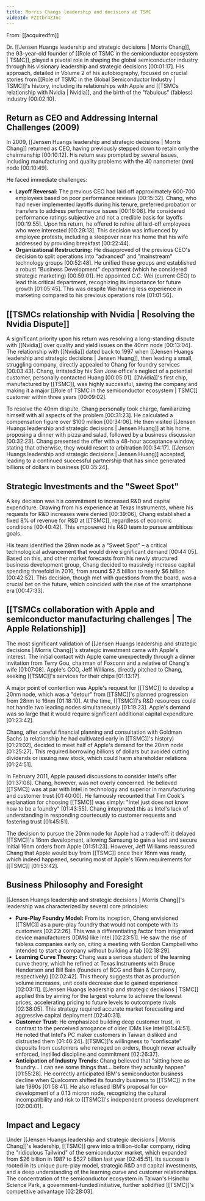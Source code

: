 ```yaml
---
title: Morris Changs leadership and decisions at TSMC
videoId: FZItbr4ZJnc
---
```


From: [[acquiredfm]] <br/> 

Dr. [[Jensen Huangs leadership and strategic decisions | Morris Chang]], the 93-year-old founder of [[Role of TSMC in the semiconductor ecosystem | TSMC]], played a pivotal role in shaping the global semiconductor industry through his visionary leadership and strategic decisions <a class="yt-timestamp" data-t="00:01:17">[00:01:17]</a>. His approach, detailed in Volume 2 of his autobiography, focused on crucial stories from [[Role of TSMC in the Global Semiconductor Industry | TSMC]]'s history, including its relationships with Apple and [[TSMCs relationship with Nvidia | Nvidia]], and the birth of the "fabulous" (fabless) industry <a class="yt-timestamp" data-t="00:02:10">[00:02:10]</a>.

## Return as CEO and Addressing Internal Challenges (2009)

In 2009, [[Jensen Huangs leadership and strategic decisions | Morris Chang]] returned as CEO, having previously stepped down to retain only the chairmanship <a class="yt-timestamp" data-t="00:10:12">[00:10:12]</a>. His return was prompted by several issues, including manufacturing and quality problems with the 40 nanometer (nm) node <a class="yt-timestamp" data-t="00:10:49">[00:10:49]</a>.

He faced immediate challenges:
*   **Layoff Reversal:** The previous CEO had laid off approximately 600-700 employees based on poor performance reviews <a class="yt-timestamp" data-t="00:15:32">[00:15:32]</a>. Chang, who had never implemented layoffs during his tenure, preferred probation or transfers to address performance issues <a class="yt-timestamp" data-t="00:16:08">[00:16:08]</a>. He considered performance ratings subjective and not a credible basis for layoffs <a class="yt-timestamp" data-t="00:19:55">[00:19:55]</a>. Upon his return, he offered to rehire all laid-off employees who were interested <a class="yt-timestamp" data-t="00:29:13">[00:29:13]</a>. This decision was influenced by employee protests, including a sleepover near his home that his wife addressed by providing breakfast <a class="yt-timestamp" data-t="00:22:44">[00:22:44]</a>.
*   **Organizational Restructuring:** He disapproved of the previous CEO's decision to split operations into "advanced" and "mainstream" technology groups <a class="yt-timestamp" data-t="00:52:48">[00:52:48]</a>. He unified these groups and established a robust "Business Development" department (which he considered strategic marketing) <a class="yt-timestamp" data-t="00:59:01">[00:59:01]</a>. He appointed C.C. Wei (current CEO) to lead this critical department, recognizing its importance for future growth <a class="yt-timestamp" data-t="01:05:45">[01:05:45]</a>. This was despite Wei having less experience in marketing compared to his previous operations role <a class="yt-timestamp" data-t="01:01:56">[01:01:56]</a>.

## [[TSMCs relationship with Nvidia | Resolving the Nvidia Dispute]]

A significant priority upon his return was resolving a long-standing dispute with [[Nvidia]] over quality and yield issues on the 40nm node <a class="yt-timestamp" data-t="00:13:04">[00:13:04]</a>. The relationship with [[Nvidia]] dated back to 1997 when [[Jensen Huangs leadership and strategic decisions | Jensen Huang]], then leading a small, struggling company, directly appealed to Chang for foundry services <a class="yt-timestamp" data-t="00:03:43">[00:03:43]</a>. Chang, irritated by his San Jose office's neglect of a potential customer, personally contacted Huang <a class="yt-timestamp" data-t="00:05:01">[00:05:01]</a>. [[Nvidia]]'s first chip, manufactured by [[TSMC]], was highly successful, saving the company and making it a major [[Role of TSMC in the semiconductor ecosystem | TSMC]] customer within three years <a class="yt-timestamp" data-t="00:09:02">[00:09:02]</a>.

To resolve the 40nm dispute, Chang personally took charge, familiarizing himself with all aspects of the problem <a class="yt-timestamp" data-t="00:31:23">[00:31:23]</a>. He calculated a compensation figure over $100 million <a class="yt-timestamp" data-t="00:34:06">[00:34:06]</a>. He then visited [[Jensen Huangs leadership and strategic decisions | Jensen Huang]] at his home, proposing a dinner with pizza and salad, followed by a business discussion <a class="yt-timestamp" data-t="00:32:23">[00:32:23]</a>. Chang presented the offer with a 48-hour acceptance window, stating that otherwise, they would resort to arbitration <a class="yt-timestamp" data-t="00:34:17">[00:34:17]</a>. [[Jensen Huangs leadership and strategic decisions | Jensen Huang]] accepted, leading to a continued successful partnership that has since generated billions of dollars in business <a class="yt-timestamp" data-t="00:35:24">[00:35:24]</a>.

## Strategic Investments and the "Sweet Spot"

A key decision was his commitment to increased R&D and capital expenditure. Drawing from his experience at Texas Instruments, where his requests for R&D increases were denied <a class="yt-timestamp" data-t="00:39:06">[00:39:06]</a>, Chang established a fixed 8% of revenue for R&D at [[TSMC]], regardless of economic conditions <a class="yt-timestamp" data-t="00:40:42">[00:40:42]</a>. This empowered his R&D team to pursue ambitious goals.

His team identified the 28nm node as a "Sweet Spot" – a critical technological advancement that would drive significant demand <a class="yt-timestamp" data-t="00:44:05">[00:44:05]</a>. Based on this, and other market forecasts from his newly structured business development group, Chang decided to massively increase capital spending threefold in 2010, from around $2.5 billion to nearly $6 billion <a class="yt-timestamp" data-t="00:42:52">[00:42:52]</a>. This decision, though met with questions from the board, was a crucial bet on the future, which coincided with the rise of the smartphone era <a class="yt-timestamp" data-t="00:47:33">[00:47:33]</a>.

## [[TSMCs collaboration with Apple and semiconductor manufacturing challenges | The Apple Relationship]]

The most significant validation of [[Jensen Huangs leadership and strategic decisions | Morris Chang]]'s strategic investment came with Apple's interest. The initial contact with Apple came unexpectedly through a dinner invitation from Terry Gou, chairman of Foxconn and a relative of Chang's wife <a class="yt-timestamp" data-t="01:07:08">[01:07:08]</a>. Apple's COO, Jeff Williams, directly pitched to Chang, seeking [[TSMC]]'s services for their chips <a class="yt-timestamp" data-t="01:13:17">[01:13:17]</a>.

A major point of contention was Apple's request for [[TSMC]] to develop a 20nm node, which was a "detour" from [[TSMC]]'s planned progression from 28nm to 16nm <a class="yt-timestamp" data-t="01:18:10">[01:18:10]</a>. At the time, [[TSMC]]'s R&D resources could not handle two leading nodes simultaneously <a class="yt-timestamp" data-t="01:19:23">[01:19:23]</a>. Apple's demand was so large that it would require significant additional capital expenditure <a class="yt-timestamp" data-t="01:23:42">[01:23:42]</a>.

Chang, after careful financial planning and consultation with Goldman Sachs (a relationship he had cultivated early in [[TSMC]]'s history) <a class="yt-timestamp" data-t="01:21:02">[01:21:02]</a>, decided to meet half of Apple's demand for the 20nm node <a class="yt-timestamp" data-t="01:25:27">[01:25:27]</a>. This required borrowing billions of dollars but avoided cutting dividends or issuing new stock, which could harm shareholder relations <a class="yt-timestamp" data-t="01:24:51">[01:24:51]</a>.

In February 2011, Apple paused discussions to consider Intel's offer <a class="yt-timestamp" data-t="01:37:08">[01:37:08]</a>. Chang, however, was not overly concerned. He believed [[TSMC]] was at par with Intel in technology and superior in manufacturing and customer trust <a class="yt-timestamp" data-t="01:40:00">[01:40:00]</a>. He famously recounted that Tim Cook's explanation for choosing [[TSMC]] was simply: "Intel just does not know how to be a foundry" <a class="yt-timestamp" data-t="01:43:55">[01:43:55]</a>. Chang interpreted this as Intel's lack of understanding in responding courteously to customer requests and fostering trust <a class="yt-timestamp" data-t="01:45:51">[01:45:51]</a>.

The decision to pursue the 20nm node for Apple had a trade-off: it delayed [[TSMC]]'s 16nm development, allowing Samsung to gain a lead and secure initial 16nm orders from Apple <a class="yt-timestamp" data-t="01:51:23">[01:51:23]</a>. However, Jeff Williams reassured Chang that Apple would buy from [[TSMC]] once their 16nm was ready, which indeed happened, securing most of Apple's 16nm requirements for [[TSMC]] <a class="yt-timestamp" data-t="01:53:42">[01:53:42]</a>.

## Business Philosophy and Foresight

[[Jensen Huangs leadership and strategic decisions | Morris Chang]]'s leadership was characterized by several core principles:
*   **Pure-Play Foundry Model:** From its inception, Chang envisioned [[TSMC]] as a pure-play foundry that would not compete with its customers <a class="yt-timestamp" data-t="02:22:26">[02:22:26]</a>. This was a differentiating factor from integrated device manufacturers (IDMs) like Intel <a class="yt-timestamp" data-t="02:23:51">[02:23:51]</a>. He saw the rise of fabless companies early on, citing a meeting with Gordon Campbell who intended to start a company without building a fab <a class="yt-timestamp" data-t="02:18:29">[02:18:29]</a>.
*   **Learning Curve Theory:** Chang was a serious student of the learning curve theory, which he refined at Texas Instruments with Bruce Henderson and Bill Bain (founders of BCG and Bain & Company, respectively) <a class="yt-timestamp" data-t="02:02:42">[02:02:42]</a>. This theory suggests that as production volume increases, unit costs decrease due to gained experience <a class="yt-timestamp" data-t="02:03:11">[02:03:11]</a>. [[Jensen Huangs leadership and strategic decisions | TSMC]] applied this by aiming for the largest volume to achieve the lowest prices, accelerating pricing to future levels to outcompete rivals <a class="yt-timestamp" data-t="02:38:05">[02:38:05]</a>. This strategy required accurate market forecasting and aggressive capital deployment <a class="yt-timestamp" data-t="02:40:31">[02:40:31]</a>.
*   **Customer Trust:** He emphasized building deep customer trust, in contrast to the perceived arrogance of older IDMs like Intel <a class="yt-timestamp" data-t="01:44:51">[01:44:51]</a>. He noted that Intel's PC maker customers in Taiwan disliked and distrusted them <a class="yt-timestamp" data-t="01:46:24">[01:46:24]</a>. [[TSMC]]'s willingness to "confiscate" deposits from customers who reneged on orders, though never actually enforced, instilled discipline and commitment <a class="yt-timestamp" data-t="02:26:37">[02:26:37]</a>.
*   **Anticipation of Industry Trends:** Chang believed that "sitting here as foundry... I can see some things that... before they actually happen" <a class="yt-timestamp" data-t="01:55:28">[01:55:28]</a>. He correctly anticipated IBM's semiconductor business decline when Qualcomm shifted its foundry business to [[TSMC]] in the late 1990s <a class="yt-timestamp" data-t="01:58:41">[01:58:41]</a>. He also refused IBM's proposal for co-development of a 0.13 micron node, recognizing the cultural incompatibility and risk to [[TSMC]]'s independent process development <a class="yt-timestamp" data-t="02:00:01">[02:00:01]</a>.

## Impact and Legacy

Under [[Jensen Huangs leadership and strategic decisions | Morris Chang]]'s leadership, [[TSMC]] grew into a trillion-dollar company, riding the "ridiculous Tailwind" of the semiconductor market, which expanded from $26 billion in 1987 to $527 billion last year <a class="yt-timestamp" data-t="02:45:51">[02:45:51]</a>. Its success is rooted in its unique pure-play model, strategic R&D and capital investments, and a deep understanding of the learning curve and customer relationships. The concentration of the semiconductor ecosystem in Taiwan's Hsinchu Science Park, a government-funded initiative, further solidified [[TSMC]]'s competitive advantage <a class="yt-timestamp" data-t="02:28:03">[02:28:03]</a>.